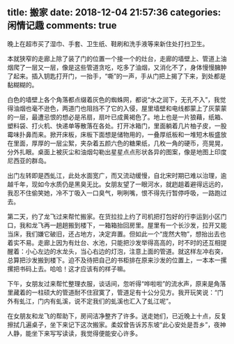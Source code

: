 ﻿title: 搬家
date: 2018-12-04 21:57:36
categories: 闲情记趣
comments: true
---

晚上在超市买了湿巾、手套、卫生纸、鞋刷和洗手液等来新住处打扫卫生。

本就狭窄的走廊上除了装了门的位置一个接一个的灶台，走廊的墙壁上、管道上油烟爬了一层又一层，像是这些管道贪吃，吃多了油烟，又消化不了，身体慢慢臃肿了起来。插入钥匙打开门，一抬手，“嘶”的一声，手从门把上揭了下来，到处都是黏糊糊的。

白色的墙壁上各个角落都点缀着灰色的蜘蛛网，都说“水之润下，无孔不入”，我觉得油烟也毫不逊色，两道门也阻挡不了它的入侵，屋里墙壁和电线都蒙上了灰蒙蒙的一层，最遭忌恨的想必是吊扇，扇叶已成黄褐色了。地上也是一片狼藉，纸箱、塑料袋、打火机、快递单等散落在各处。打开冰箱门，里面躺着几片柚子皮，一股霉味扑鼻而来。掀开床板，床板下面想是储物用的，一叠厚纸板和一堆短木板盛放在里面，厚厚的一层尘絮，夹杂着五颜六色的糖果纸，几枚一角的硬币，亮晃晃，分外扎眼。桌面上被灰尘和油烟勾勒出星星点点形状各异的图案，像是地图上印度尼西亚的群岛。

出门左转即是西虬江，此处水面宽广，而又流动缓慢，自北宋时期已难以治理，逾越千年，现如今水质仍是黑臭无比。女朋友望了一眼河水，就趔趄着避得远远的，我忍不住偷笑她，冷不丁吸入一口臭气，咧咧嘴，恨不得先行暂停呼吸，一路跑过去。

第二天，约了龙飞过来帮忙搬家。在货拉拉上约了司机把打包好的行李运到小区门口，我和龙飞再一趟趟搬到楼下，一箱箱抬回房里。屋里有一个长沙发，拉开又能当床，我们嫌它破旧，还占地方，决定弃置。但如此一个“庞然大物”，想抬出去也着实不易。走廊上因为有灶台、水池，只能把沙发举得高高的，时不时的还互相提醒着：小心左边的水龙头，当心右边的灯泡，注意上面的管道。就这样左冲右突，总算把沙发搬到楼下。迫不及待把自己的书柜排在原来沙发的位置上，一本本一摞摞把书码上去。哈哈！这才应该有的样子嘛。

下午，女朋友过来帮忙整理衣服，谈话间，忽听得“哗啦啦”的流水声，原来是角落里藏着的一柱硕大的管道耐不住寂寞了，管道足有十公分见方。我开玩笑说：“门外有虬江，门内有虬溪，说不定我们的虬溪也汇入了虬江呢”。

在女朋友和龙飞的帮助下，房间洁净整齐了许多。送走她们，已近晚上十点，反复擦拭几遍桌子，坐下来记下这次搬家。柔奴曾告诉苏东坡“此心安处是吾乡”，夜神人静，能坐下来写写读读，我觉得便能安心许多。

